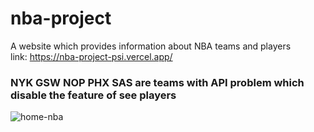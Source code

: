 # nba-project
A website which provides information about NBA teams and players  
link: https://nba-project-psi.vercel.app/
### NYK  GSW NOP PHX SAS  are teams with API problem which disable the feature of see players

![home-nba](https://user-images.githubusercontent.com/89426723/152075855-364acad5-b7c1-45d3-a568-a8a1fd508530.png)

